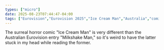 ```yaml
---
types: ["micro"]
date: 2025-08-23T07:44:47-04:00
tags: ["Eurovision","Eurovision 2025","Ice Cream Man","Australia","comics","Milkshake Man"]
---
```

The surreal horror comic "Ice Cream Man" is very different than the Australian Eurovision entry "Milkshake Man," so it's weird to have the latter stuck in my head while reading the former.